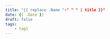 ```yaml
---
title: "{{ replace .Name "-" " " | title }}"
date: {{ .Date }}
draft: false
tags: 
    - tag1
---
```


